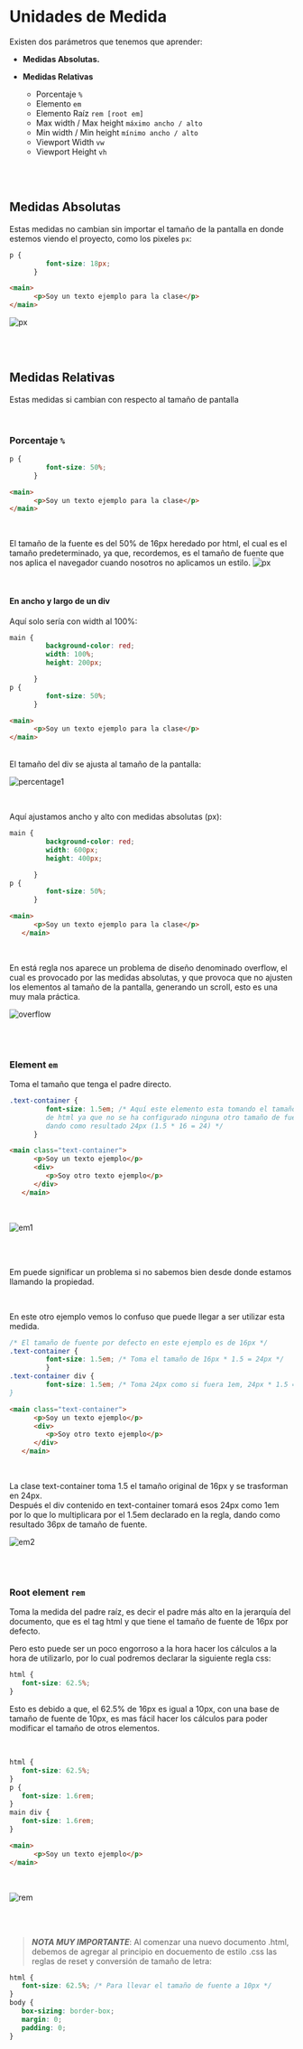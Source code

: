 # Unidades de Medida

Existen dos parámetros que tenemos que aprender:

- **Medidas Absolutas.**
- **Medidas Relativas**
  
  - Porcentaje `%`
  - Elemento `em`
  - Elemento Raíz `rem [root em]` 
  - Max width / Max height `máximo ancho / alto`
  - Min width / Min height `mínimo ancho / alto`
  - Viewport Width `vw`
  - Viewport Height `vh`

<br>
<br>

## Medidas Absolutas

Estas medidas no cambian sin importar el tamaño de la pantalla en donde estemos viendo el proyecto, como los pixeles `px`:

```css
p {
         font-size: 18px;
      }
```
```html
<main>
      <p>Soy un texto ejemplo para la clase</p>
</main>
```
![px](./assets/images/px.gif)
  
<br>
<br>

## Medidas Relativas

Estas medidas si cambian con respecto al tamaño de pantalla

<br>

### Porcentaje `%`

```css
p {
         font-size: 50%;
      }
```
```html
<main>
      <p>Soy un texto ejemplo para la clase</p>
</main>
```

<br>

El tamaño de la fuente es del 50% de 16px heredado por html, el cual es el tamaño predeterminado, ya que, recordemos, es el tamaño de fuente que nos aplica el navegador cuando nosotros no aplicamos un estilo.
![px](./assets/images/percentage.png)
  
<br>

#### En ancho y largo de un div

Aquí solo sería con width al 100%:
```css
main {
         background-color: red;
         width: 100%;
         height: 200px;

      }
p {
         font-size: 50%;
      }
```
```html
<main>
      <p>Soy un texto ejemplo para la clase</p>
</main>
```

<br>
El tamaño del div se ajusta al tamaño de la pantalla:

![percentage1](./assets/images/percentage1.gif)

<br>

Aquí ajustamos ancho y alto con medidas absolutas (px):
```css
main {
         background-color: red;
         width: 600px;
         height: 400px;

      }
p {
         font-size: 50%;
      }
```
```html
<main>
      <p>Soy un texto ejemplo para la clase</p>
   </main>
```

<br>

En está regla nos aparece un problema de diseño denominado overflow, el cual es provocado por las medidas absolutas, y que provoca que no ajusten los elementos al tamaño de la pantalla, generando un scroll, esto es una muy mala práctica.

![overflow](./assets/images/overflow.gif)

<br>
<br>

### Element `em`
Toma el tamaño que tenga el padre directo.

```css
.text-container {
         font-size: 1.5em; /* Aquí este elemento esta tomando el tamaño 1 y 1/2 del tamaño original (16px pro defecto 
         de html ya que no se ha configurado ninguna otro tamaño de fuente en elementos padres) 
         dando como resultado 24px (1.5 * 16 = 24) */ 
      }
```
```html
<main class="text-container">
      <p>Soy un texto ejemplo</p>
      <div>
         <p>Soy otro texto ejemplo</p>
      </div>
   </main>
```

<br>

![em1](./assets/images/em1.png)

<br>
<br>

Em puede significar un problema si no sabemos bien desde donde estamos llamando la propiedad.

<br>

En este otro ejemplo vemos lo confuso que puede llegar a ser utilizar esta medida.
```css
/* El tamaño de fuente por defecto en este ejemplo es de 16px */
.text-container {
         font-size: 1.5em; /* Toma el tamaño de 16px * 1.5 = 24px */
         }
.text-container div {
         font-size: 1.5em; /* Toma 24px como si fuera 1em, 24px * 1.5 = 36px
}
```
```html
<main class="text-container">
      <p>Soy un texto ejemplo</p>
      <div>
         <p>Soy otro texto ejemplo</p>
      </div>
   </main>
```

<br>

La clase text-container toma 1.5 el tamaño original de 16px y se trasforman en 24px.  
Después el div contenido en text-container tomará esos 24px como 1em por lo que lo multiplicara por el 1.5em declarado en la regla, dando como resultado 36px de tamaño de fuente.

![em2](./assets/images/em2.png)

<br>
<br>

### Root element `rem`

Toma la medida del padre raíz, es decir el padre más alto en la jerarquía del documento, que es el tag html y que tiene el tamaño de fuente de 16px por defecto.

Pero esto puede ser un poco engorroso a la hora hacer los cálculos a la hora de utilizarlo, por lo cual podremos declarar la siguiente regla css:

```css
html {
   font-size: 62.5%;
}
```
Esto es debido a que, el 62.5% de 16px es igual a 10px, con una base de tamaño de fuente de 10px, es mas fácil hacer los cálculos para poder modificar el tamaño de otros elementos.

<br>

```css
html {
   font-size: 62.5%;
}
p {
   font-size: 1.6rem;
}
main div {
   font-size: 1.6rem;
}
```

```html
<main>
      <p>Soy un texto ejemplo</p>
</main>
```

<br>

![rem](./assets/images/rem.png)


<br>
<br>

> ***NOTA MUY IMPORTANTE***: Al comenzar una nuevo documento .html, debemos de agregar al principio en docuemento de estilo .css las reglas de reset y conversión de tamaño de letra:
```css
html {
   font-size: 62.5%; /* Para llevar el tamaño de fuente a 10px */
}
body { 
   box-sizing: border-box;
   margin: 0;
   padding: 0;
}
```